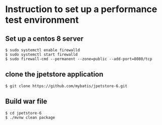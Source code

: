 # Instruction to set up a performance test environment
## Set up a centos 8 server
```shell
$ sudo systemctl enable firewalld
$ sudo systemctl start firewalld
$ sudo firewall-cmd --permanent --zone=public --add-port=8080/tcp
```

## clone the jpetstore application
```shell
$ git clone https://github.com/mybatis/jpetstore-6.git
```
## Build war file
```shell
$ cd jpetstore-6
$ ./mvnw clean package
```
